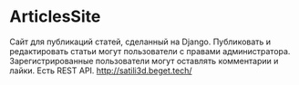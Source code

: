 # ArticlesSite
Сайт для публикаций статей, сделанный на Django. Публиковать и редактировать статьи могут пользователи с правами администратора. Зарегистрированные пользователи могут оставлять комментарии и лайки. Есть REST API.
http://satili3d.beget.tech/
